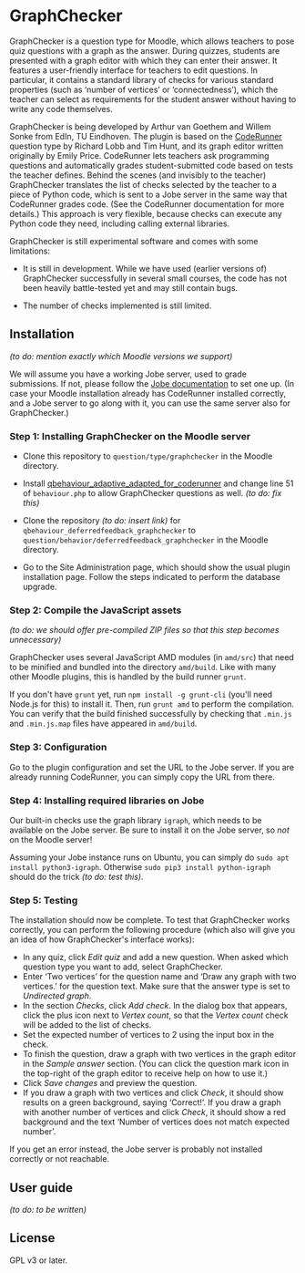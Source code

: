 # GraphChecker

GraphChecker is a question type for Moodle, which allows teachers to pose quiz questions with a graph as the answer. During quizzes, students are presented with a graph editor with which they can enter their answer. It features a user-friendly interface for teachers to edit questions. In particular, it contains a standard library of checks for various standard properties (such as ‘number of vertices’ or ‘connectedness’), which the teacher can select as requirements for the student answer without having to write any code themselves.

GraphChecker is being developed by Arthur van Goethem and Willem Sonke from EdIn, TU Eindhoven. The plugin is based on the [CodeRunner](https://github.com/trampgeek/moodle-qtype_coderunner/) question type by Richard Lobb and Tim Hunt, and its graph editor written originally by Emily Price. CodeRunner lets teachers ask programming questions and automatically grades student-submitted code based on tests the teacher defines. Behind the scenes (and invisibly to the teacher) GraphChecker translates the list of checks selected by the teacher to a piece of Python code, which is sent to a Jobe server in the same way that CodeRunner grades code. (See the CodeRunner documentation for more details.) This approach is very flexible, because checks can execute any Python code they need, including calling external libraries.

GraphChecker is still experimental software and comes with some limitations:

* It is still in development. While we have used (earlier versions of) GraphChecker successfully in several small courses, the code has not been heavily battle-tested yet and may still contain bugs.

* The number of checks implemented is still limited.


## Installation

_(to do: mention exactly which Moodle versions we support)_

We will assume you have a working Jobe server, used to grade submissions. If not, please follow the [Jobe documentation](https://github.com/trampgeek/jobe) to set one up. (In case your Moodle installation already has CodeRunner installed correctly, and a Jobe server to go along with it, you can use the same server also for GraphChecker.)


### Step 1: Installing GraphChecker on the Moodle server

* Clone this repository to `question/type/graphchecker` in the Moodle directory.

* Install [qbehaviour_adaptive_adapted_for_coderunner](https://github.com/trampgeek/moodle-qbehaviour_adaptive_adapted_for_coderunner) and change line 51 of `behaviour.php` to allow GraphChecker questions as well. _(to do: fix this)_

* Clone the repository _(to do: insert link)_ for `qbehaviour_deferredfeedback_graphchecker` to `question/behavior/deferredfeedback_graphchecker` in the Moodle directory.

* Go to the Site Administration page, which should show the usual plugin installation page. Follow the steps indicated to perform the database upgrade.


### Step 2: Compile the JavaScript assets

_(to do: we should offer pre-compiled ZIP files so that this step becomes unnecessary)_

GraphChecker uses several JavaScript AMD modules (in `amd/src`) that need to be minified and bundled into the directory `amd/build`. Like with many other Moodle plugins, this is handled by the build runner `grunt`.

If you don't have `grunt` yet, run `npm install -g grunt-cli` (you'll need Node.js for this) to install it. Then, run `grunt amd` to perform the compilation. You can verify that the build finished successfully by checking that `.min.js` and `.min.js.map` files have appeared in `amd/build`.


### Step 3: Configuration

Go to the plugin configuration and set the URL to the Jobe server. If you are already running CodeRunner, you can simply copy the URL from there.


### Step 4: Installing required libraries on Jobe

Our built-in checks use the graph library `igraph`, which needs to be available on the Jobe server. Be sure to install it on the Jobe server, so _not_ on the Moodle server!

Assuming your Jobe instance runs on Ubuntu, you can simply do `sudo apt install python3-igraph`. Otherwise `sudo pip3 install python-igraph` should do the trick _(to do: test this)_.


### Step 5: Testing

The installation should now be complete. To test that GraphChecker works correctly, you can perform the following procedure (which also will give you an idea of how GraphChecker's interface works):

* In any quiz, click *Edit quiz* and add a new question. When asked which question type you want to add, select GraphChecker.
* Enter ‘Two vertices’ for the question name and ‘Draw any graph with two vertices.’ for the question text. Make sure that the answer type is set to *Undirected graph*.
* In the section *Checks*, click *Add check*. In the dialog box that appears, click the plus icon next to *Vertex count*, so that the *Vertex count* check will be added to the list of checks.
* Set the expected number of vertices to 2 using the input box in the check.
* To finish the question, draw a graph with two vertices in the graph editor in the *Sample answer* section. (You can click the question mark icon in the top-right of the graph editor to receive help on how to use it.)
* Click *Save changes* and preview the question.
* If you draw a graph with two vertices and click *Check*, it should show results on a green background, saying ‘Correct!’. If you draw a graph with another number of vertices and click *Check*, it should show a red background and the text ‘Number of vertices does not match expected number’.

If you get an error instead, the Jobe server is probably not installed correctly or not reachable.


## User guide

_(to do: to be written)_


## License

GPL v3 or later.
